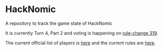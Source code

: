 HackNomic
=========

A repository to track the game state of HackNomic

It is currently Turn 4, Part 2 and voting is happening on [rule-change 319](https://github.com/jameseb7/HackNomic/blob/master/rule-changes/rule-change-319.md).

The current official list of players is [here](https://github.com/jameseb7/HackNomic/blob/master/players.md) and the current rules are [here](https://github.com/jameseb7/HackNomic/blob/master/rules.md).
